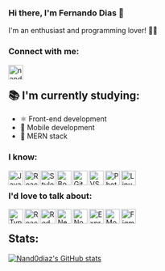 ### Hi there, I'm Fernando Dias 👋
I'm an enthusiast and programming lover! 💪🏽

### Connect with me:

[<img align="left" alt="nand0diaz | LinkedIn" width="29px" src="https://image.flaticon.com/icons/png/512/174/174857.png" /><br />][linkedin]


## 📚 I'm currently studying:

- ⚛️ Front-end development
- 📱 Mobile development
- 🚀 MERN stack

### I know:

<img align="left" alt="JavaScript" width="29px" height="29px" src="https://miro.medium.com/max/1110/1*S-nV902O1yWwpFbxn0P_xA.png"/>
<img align="left" alt="React" width="29px" height="29px" src="https://res.cloudinary.com/practicaldev/image/fetch/s--qo_Wp38Z--/c_limit%2Cf_auto%2Cfl_progressive%2Cq_auto%2Cw_880/https://dev-to-uploads.s3.amazonaws.com/i/e0nl7ziy1la7bpwj7rsp.png"/>
<img align="left" alt="Styled-Components" width="29px" height="29px" src="https://styled-components.com/atom.png"/>
<img align="left" alt="Bootstrap" width="29px" height="29px" src="https://getbootstrap.com/docs/4.0/assets/brand/bootstrap-social-logo.png"/>
<img align="left" alt="Git" width="29px" height="29px" src="https://3.bp.blogspot.com/-xhNpNJJyQhk/XIe4GY78RQI/AAAAAAAAItc/ouueFUj2Hqo5dntmnKqEaBJR4KQ4Q2K3ACK4BGAYYCw/s1600/logo%2Bgit%2Bicon.png"/>
<img align="left" alt="VSCode" width="29px" height="29px" src="https://northcreation.agency/assets/Uploads/VSCode__FitWzEwMDAsMTAwMF0.png"/>
<img align="left" alt="Photoshop" width="29px" height="29px" src="https://seeklogo.com/images/A/adobe-photoshop-logo-7B88D7B5AA-seeklogo.com.png"/>
<img align="left" alt="Linux" width="29px" height="29px" src="https://i.pinimg.com/originals/c7/b8/11/c7b8113247fecd83bd9b5ed5bd3f34d5.png"/>

<br/>

### I'd love to talk about:

<img align="left" alt="TypeScript" width="29px" height="29px" src="https://miro.medium.com/max/816/1*mn6bOs7s6Qbao15PMNRyOA.png"/>
<img align="left" alt="ReactNative" width="29px" height="29px" src="https://res.cloudinary.com/practicaldev/image/fetch/s--qo_Wp38Z--/c_limit%2Cf_auto%2Cfl_progressive%2Cq_auto%2Cw_880/https://dev-to-uploads.s3.amazonaws.com/i/e0nl7ziy1la7bpwj7rsp.png"/>
<img align="left" alt="Redux" width="29px" height="29px" src="https://www.nicepng.com/png/detail/178-1787594_redux-redux-logo-svg.png"/>
<img align="left" alt="Next" width="29px" height="29px" src="https://cdn.auth0.com/blog/logos/nextjs-logo.png"/>
<img align="left" alt="Node" width="29px" height="29px" src="https://www.secret-source.eu/wp-content/uploads/2017/11/node-js-logo.jpg"/>
<img align="left" alt="Express" width="29px" height="29px" src="https://expressjs.com/images/express-facebook-share.png"/>
<img align="left" alt="MongoDB" width="29px" height="29px" src="https://cdn.icon-icons.com/icons2/2415/PNG/512/mongodb_original_wordmark_logo_icon_146425.png"/>
<img align="left" alt="Figma" width="29px" height="29px" src="https://4.bp.blogspot.com/-LiJZ5I8E7K8/XIe_GeI5glI/AAAAAAAAIuw/4Awu8j8r0P8TKBXzyxyslHEfplOlK9-6QCK4BGAYYCw/s1600/icon%2Bfigma%2Bvector.png"/>

<br/>

## Stats:

[![Nand0diaz's GitHub stats](https://github-readme-stats.vercel.app/api?username=nand0diaz&count_private=true&show_icons=true&theme=radical)](https://github.com/nand0diaz/github-readme-stats)


[linkedin]: https://www.linkedin.com/in/fernando-d-6b1115179/
